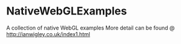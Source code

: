 # NativeWebGLExamples
A collection of native WebGL examples
More detail can be found @ http://ianwigley.co.uk/index1.html
